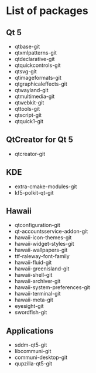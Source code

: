 # List of packages

## Qt 5

* qtbase-git
* qtxmlpatterns-git
* qtdeclarative-git
* qtquickcontrols-git
* qtsvg-git
* qtimageformats-git
* qtgraphicaleffects-git
* qtwayland-git
* qtmultimedia-git
* qtwebkit-git
* qttools-git
* qtscript-git
* qtquick1-git

## QtCreator for Qt 5

* qtcreator-git

## KDE

* extra-cmake-modules-git
* kf5-polkit-qt-git

## Hawaii

* qtconfiguration-git
* qt-accountsservice-addon-git
* hawaii-icon-themes-git
* hawaii-widget-styles-git
* hawaii-wallpapers-git
* ttf-raleway-font-family
* hawaii-fluid-git
* hawaii-greenisland-git
* hawaii-shell-git
* hawaii-archiver-git
* hawaii-system-preferences-git
* hawaii-terminal-git
* hawaii-meta-git
* eyesight-git
* swordfish-git

## Applications

* sddm-qt5-git
* libcommuni-git
* communi-desktop-git
* qupzilla-qt5-git
